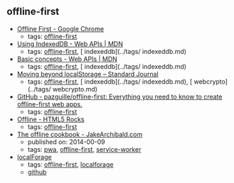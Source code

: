 offline-first 
---
* [Offline First - Google Chrome](https://developer.chrome.com/apps/offline_apps)
    * tags: [offline-first](../tags/offline-first.md)
* [Using IndexedDB - Web APIs | MDN](https://developer.mozilla.org/en-US/docs/Web/API/IndexedDB_API/Using_IndexedDB)
    * tags: [offline-first](../tags/offline-first.md), [ indexeddb](../tags/ indexeddb.md)
* [Basic concepts - Web APIs | MDN](https://developer.mozilla.org/en-US/docs/Web/API/IndexedDB_API/Basic_Concepts_Behind_IndexedDB)
    * tags: [offline-first](../tags/offline-first.md), [ indexeddb](../tags/ indexeddb.md)
* [Moving beyond localStorage – Standard Journal](https://journal.standardnotes.org/moving-beyond-localstorage-991e3695be15)
    * tags: [offline-first](../tags/offline-first.md), [ indexeddb](../tags/ indexeddb.md), [ webcrypto](../tags/ webcrypto.md)
* [GitHub - pazguille/offline-first: Everything you need to know to create offline-first web apps.](https://github.com/pazguille/offline-first)
    * tags: [offline-first](../tags/offline-first.md)
* [Offline - HTML5 Rocks](https://www.html5rocks.com/en/features/offline)
    * tags: [offline-first](../tags/offline-first.md)
* [The offline cookbook - JakeArchibald.com](https://jakearchibald.com/2014/offline-cookbook/)
    * published on: 2014-00-09
    * tags: [pwa](../tags/pwa.md), [offline-first](../tags/offline-first.md), [service-worker](../tags/service-worker.md)
* [localForage](https://localforage.github.io/localForage/)
    * tags: [offline-first](../tags/offline-first.md), [localforage](../tags/localforage.md)
    * [github](https://github.com/localForage/localForage)
